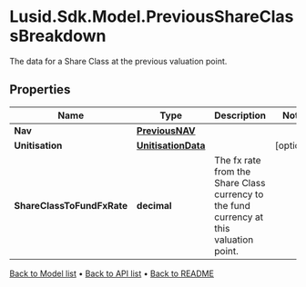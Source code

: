 # Lusid.Sdk.Model.PreviousShareClassBreakdown
The data for a Share Class at the previous valuation point.

## Properties

Name | Type | Description | Notes
------------ | ------------- | ------------- | -------------
**Nav** | [**PreviousNAV**](PreviousNAV.md) |  | 
**Unitisation** | [**UnitisationData**](UnitisationData.md) |  | [optional] 
**ShareClassToFundFxRate** | **decimal** | The fx rate from the Share Class currency to the fund currency at this valuation point. | 

[Back to Model list](../README.md#documentation-for-models) &#8226; [Back to API list](../README.md#documentation-for-api-endpoints) &#8226; [Back to README](../README.md)

